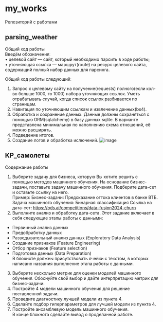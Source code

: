 # my_works
Репозиторий с работами
## parsing_weather
Общий ход работы     
Введём обозначения:    
• целевой сайт — сайт, который необходимо парсить в ходе работы;    
• уточняющая ссылка — маршрут(route) на ресурс целевого сайта, содержащий полный набор данных для парсинга.    

Общий ход работы следующий:    
1. Запрос к целевому сайту на получение(requests) полного(если кол-во больше 1000, то 1000) набора уточняющих ссылок. Уметь отрабатывать случай, когда список ссылок разбивается по страницам.
2. Навигация по уточняющим ссылкам и извлечение данных(bs4).
3. Обработка и сохранение данных. Данные должны сохраняться с помощью
ORM(sqlalchemy) в базу данных sqlite. В варианте представлена минимальная по
наполнению схема отношений, её можно расширять.
4. Подведение итогов.
5. Создание логов и обработка ислючений.
![image](https://github.com/Delia0001/my_works/assets/112614636/fee96af8-4133-4d12-a72e-0b613f66c181)
## КР_самолеты
Содержание работы    
1. Выберите задачу для бизнеса, которую Вы хотите решить с помощью методов машинного обучения. На основание бизнес-задачи, поставьте задачу
машинного обучения. Подберите дата-сет и оставьте ссылку на него.    
Пример:
Бизнес-задачи: Предсказание оттока клиентов в банке ВТБ.
Задача машинного обучения: Бинарная классификация
Ссылка на дата-сет: https://ods.ai/competitions/data-fusion2024-churn
2. Выполните анализ и обработку дата-сета. Этот задание включает в себя
следующие этапы работы с данными:    
- Первичный анализ данных  
- Предобработку данных  
- Разведывательный анализ данных (Exploratory Data Analysis)  
- Создание признаков (Feature Engineering)  
- Отбор признаков (Feature selection)  
- Подготовка данных (Data Preparation)  
В блокноте должны присутствовать ячейки с текстом, в которых написано
названия выполнение этапа работы с данными.  

3. Выберите несколько метрик для оценки моделей машинного обучения.
Обоснуйте свой выбор и дайте интерпретацию метрик для бизнес-задачи.  
4. Постройте 4 модели машинного обучения для решение поставленной задачи.  
5. Проведите диагностику лучшей модели из пункта 4.  
6. Сделайте подбор гиперпараметров для лучшей модели из пункта 4.  
7. Постройте ансамблевую модель машинного обучения.  
В конце блокнота сделайте вывод о проделанной работе.  
